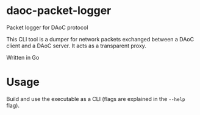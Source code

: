 # daoc-packet-logger
Packet logger for DAoC protocol

This CLI tool is a dumper for network packets exchanged between a DAoC client and a DAoC server.
It acts as a transparent proxy.

Written in Go

# Usage

Build and use the executable as a CLI (flags are explained in the `--help` flag).
